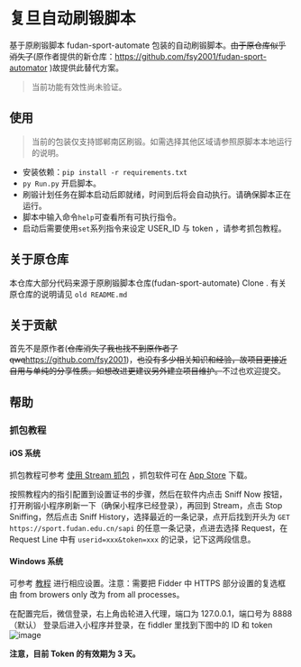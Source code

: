 # 复旦自动刷锻脚本

基于原刷锻脚本 fudan-sport-automate 包装的自动刷锻脚本。~~由于原仓库似乎消失了~~(原作者提供的新仓库：https://github.com/fsy2001/fudan-sport-automator )故提供此替代方案。  


> 当前功能有效性尚未验证。

## 使用


> 当前的包装仅支持邯郸南区刷锻。如需选择其他区域请参照原脚本本地运行的说明。

- 安装依赖：`pip install -r requirements.txt`
- `py Run.py` 开启脚本。
- 刷锻计划任务在脚本启动后即就绪，时间到后将会自动执行。请确保脚本正在运行。
- 脚本中输入命令`help`可查看所有可执行指令。
- 启动后需要使用`set`系列指令来设定 USER_ID 与 token ，请参考抓包教程。

## 关于原仓库

本仓库大部分代码来源于原刷锻脚本仓库(fudan-sport-automate) Clone . 有关原仓库的说明请见 `old README.md`

## 关于贡献

首先不是原作者(~~仓库消失了我也找不到原作者了qwq~~https://github.com/fsy2001)，~~也没有多少相关知识和经验，故项目更接近自用与单纯的分享性质。如想改进更建议另外建立项目维护。~~不过也欢迎提交。

## 帮助

### 抓包教程

#### iOS 系统

抓包教程可参考 [使用 Stream 抓包](https://www.azurew.com/%e8%bf%90%e7%bb%b4%e5%b7%a5%e5%85%b7/8528.html)
，抓包软件可在 [App Store](https://apps.apple.com/cn/app/stream/id1312141691) 下载。

按照教程内的指引配置到设置证书的步骤，然后在软件内点击 Sniff Now 按钮，打开刷锻小程序刷新一下（确保小程序已经登录），再回到
Stream，点击 Stop Sniffing，然后点击 Sniff
History，选择最近的一条记录，点开后找到开头为 `GET https://sport.fudan.edu.cn/sapi` 的任意一条记录，点进去选择 Request，在
Request Line 中有 `userid=xxx&token=xxx` 的记录，记下这两段信息。

#### Windows 系统

可参考 [教程](https://juejin.cn/post/6920993581758939150/) 进行相应设置。注意：需要把 Fidder 中 HTTPS 部分设置的复选框由
from browers only 改为 from all processes。

在配置完后，微信登录，右上角齿轮进入代理，端口为 127.0.0.1，端口号为 8888（默认）
登录后进入小程序并登录，在 fiddler 里找到下图中的 ID 和 token
![image](https://user-images.githubusercontent.com/51439899/226794395-42eca333-fb65-4e29-a2cb-b8ce3fd13221.png)

**注意，目前 Token 的有效期为 3 天。**

